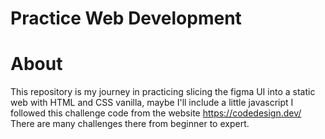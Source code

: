 # Practice Web Development 

# About 
This repository is my journey in practicing slicing the figma UI into a static web with  HTML and CSS vanilla, maybe I'll include a little javascript
I followed this challenge code from the website https://codedesign.dev/ There are many challenges there from beginner to expert.
